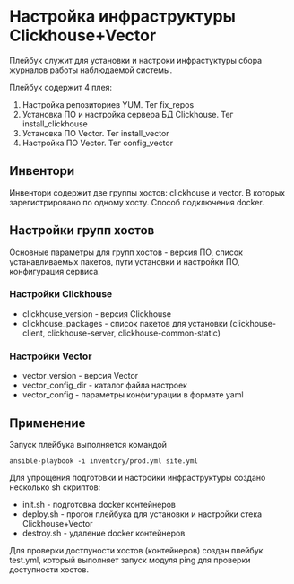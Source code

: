 # Настройка инфраструктуры Clickhouse+Vector

Плейбук служит для установки и настроки инфрастуктуры сбора журналов работы наблюдаемой системы.

Плейбук содержит 4 плея:

1. Настройка репозиториев YUM. Тег fix_repos
1. Установка ПО и настройка сервера БД Clickhouse. Тег install_clickhouse
1. Установка ПО Vector. Тег install_vector
1. Настройка ПО Vector. Тег config_vector

## Инвентори

Инвентори содержит две группы хостов: clickhouse и vector. В которых зарегистрировано по одному хосту. Способ подключения docker.

## Настройки групп хостов

Основные параметры для групп хостов - версия ПО, список устанавливаемых пакетов, пути установки и настройки ПО, конфигурация сервиса.

### Настройки Clickhouse

* clickhouse_version - версия Clickhouse
* clickhouse_packages - список пакетов для установки (clickhouse-client, clickhouse-server, clickhouse-common-static)

### Настройки Vector

* vector_version - версия Vector
* vector_config_dir - каталог файла настроек
* vector_config - параметры конфигурации в формате yaml

## Применение

Запуск плейбука выполняется командой

`ansible-playbook -i inventory/prod.yml site.yml`

Для упрощения подготовки и настройки инфраструктуры создано несколько sh скриптов:

* init.sh - подготовка docker контейнеров
* deploy.sh - прогон плейбука для установки и настройки стека Clickhouse+Vector
* destroy.sh - удаление docker контейнеров

Для проверки достпуности хостов (контейнеров) создан плейбук test.yml, который выполняет запуск модуля ping для проверки доступности хостов.
